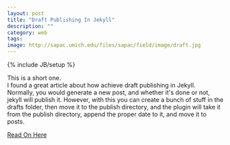 ```yaml
---
layout: post
title: "Draft Publishing In Jekyll"
description: ""
category: web 
tags: 
image: http://sapac.umich.edu/files/sapac/field/image/draft.jpg
---
```

{% include JB/setup %}

This is a short one.  
I found a great article about how achieve draft publishing in Jekyll.  Normally, you would generate a new post, and whether it's done or not, jekyll will publish it.  However, with this you can create a bunch of stuff in the drafts folder, then move it to the publish directory, and the plugin will take it from the publish directory, append the proper date to it, and move it to posts.

[Read On Here](http://jeffreysambells.com/2013/02/01/jekyll-draft-publishing-plugin)
